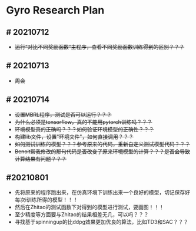 # Gyro Research Plan

## # 20210712

- ~~运行“对比不同奖励函数”主程序，查看不同奖励函数训练得到的区别？？？~~

## # 20210713

- ~~周会~~

## # 20210714

- ~~设置MBRL程序，测试是否可以运行？？？~~
- ~~为什么必须是tensorflow，真的不能用pytorch训练吗？？？~~
- ~~环境模型真的正确吗？？？如何验证环境模型的正确性？？？~~
- ~~构建lib文件，设置"环境文件"，如何直接调用？？？~~
- ~~如何测试训练的模型？？？参考原来的代码，重新自定义测试模型代码？？？~~
- ~~Benoit帮我修改的那句代码是否改变了原来环境模型的计算？？？是否会导致计算结果有问题？？？~~

## #20210801

- 先将原来的程序跑出来，在仿真环境下训练出来一个良好的模型，切记保存好每次i训练所得的模型！！！
- 然后在Zhitao的测试函数下对得到的模型进行测试，要画图！！！
- 至少精度等方面要与Zhitao的结果相差无几，可以吗？？？
- 寻找基于spinningup的比ddpg效果更加优良的算法，比如TD3和SAC？？？
